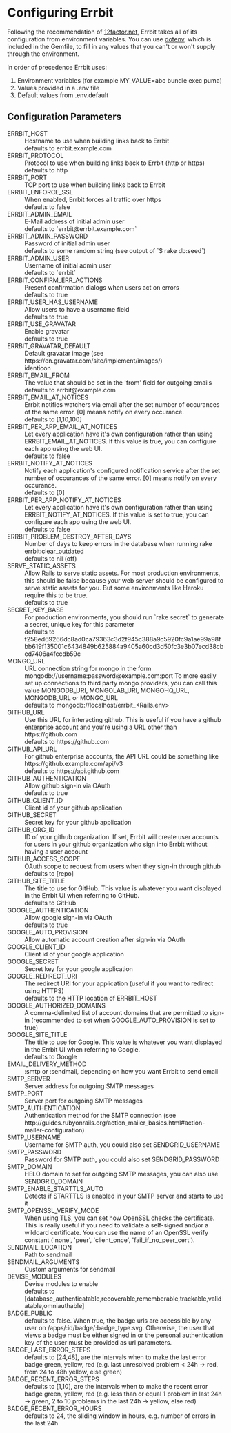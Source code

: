 # Configuring Errbit
Following the recommendation of [12factor.net](http://12factor.net/config),
Errbit takes all of its configuration from environment variables. You can use
[dotenv](https://github.com/bkeepers/dotenv), which is included in the Gemfile,
to fill in any values that you can't or won't supply through the environment.

In order of precedence Errbit uses:
1. Environment variables (for example MY_VALUE=abc bundle exec puma)
2. Values provided in a .env file
3. Default values from .env.default

## Configuration Parameters
<dl>
<dt>ERRBIT_HOST
<dd>Hostname to use when building links back to Errbit
<dd>defaults to errbit.example.com
<dt>ERRBIT_PROTOCOL
<dd>Protocol to use when building links back to Errbit (http or https)
<dd>defaults to http
<dt>ERRBIT_PORT
<dd>TCP port to use when building links back to Errbit
<dt>ERRBIT_ENFORCE_SSL
<dd>When enabled, Errbit forces all traffic over https
<dd>defaults to false
<dt>ERRBIT_ADMIN_EMAIL
<dd>E-Mail address of initial admin user
<dd>defaults to `errbit@errbit.example.com`
<dt>ERRBIT_ADMIN_PASSWORD
<dd>Password of initial admin user
<dd>defaults to some random string (see output of `$ rake db:seed`)
<dt>ERRBIT_ADMIN_USER
<dd>Username of initial admin user
<dd>defaults to `errbit`
<dt>ERRBIT_CONFIRM_ERR_ACTIONS
<dd>Present confirmation dialogs when users act on errors
<dd>defaults to true
<dt>ERRBIT_USER_HAS_USERNAME
<dd>Allow users to have a username field
<dd>defaults to true
<dt>ERRBIT_USE_GRAVATAR
<dd>Enable gravatar
<dd>defaults to true
<dt>ERRBIT_GRAVATAR_DEFAULT
<dd>Default gravatar image (see https://en.gravatar.com/site/implement/images/)
<dd>identicon
<dt>ERRBIT_EMAIL_FROM
<dd>The value that should be set in the 'from' field for outgoing emails
<dd>defaults to errbit@example.com
<dt>ERRBIT_EMAIL_AT_NOTICES
<dd>Errbit notifies watchers via email after the set number of occurances of the same error. [0] means notify on every occurance.
<dd>defaults to [1,10,100]
<dt>ERRBIT_PER_APP_EMAIL_AT_NOTICES
<dd>Let every application have it's own configuration rather than using ERRBIT_EMAIL_AT_NOTICES. If this value is true, you can configure each app using the web UI.
<dd>defaults to false
<dt>ERRBIT_NOTIFY_AT_NOTICES
<dd>Notify each application's configured notification service after the set number of occurances of the same error. [0] means notify on every occurance.
<dd>defaults to [0]
<dt>ERRBIT_PER_APP_NOTIFY_AT_NOTICES
<dd>Let every application have it's own configuration rather than using ERRBIT_NOTIFY_AT_NOTICES. If this value is set to true, you can configure each app using the web UI.
<dd>defaults to false
<dt>ERRBIT_PROBLEM_DESTROY_AFTER_DAYS
<dd>Number of days to keep errors in the database when running rake errbit:clear_outdated
<dd>defaults to nil (off)
<dt>SERVE_STATIC_ASSETS
<dd>Allow Rails to serve static assets. For most production environments, this should be false because your web server should be configured to serve static assets for you. But some environments like Heroku require this to be true.
<dd>defaults to true
<dt>SECRET_KEY_BASE
<dd>For production environments, you should run `rake secret` to generate a secret, unique key for this parameter
<dd>defaults to f258ed69266dc8ad0ca79363c3d2f945c388a9c5920fc9a1ae99a98fbb619f135001c6434849b625884a9405a60cd3d50fc3e3b07ecd38cbed7406a4fccdb59c
<dt>MONGO_URL
<dd>URL connection string for mongo in the form mongodb://username:password@example.com:port To more easily set up connections to third party mongo providers, you can call this value MONGODB_URI, MONGOLAB_URI, MONGOHQ_URL, MONGODB_URL or MONGO_URL
<dd>defaults to mongodb://localhost/errbit_&lt;Rails.env&gt;
<dt>GITHUB_URL
<dd>Use this URL for interacting github. This is useful if you have a github enterprise account and you're using a URL other than https://github.com
<dd>defaults to https://github.com
<dt>GITHUB_API_URL</dt>
<dd>For github enterprise accounts, the API URL could be something like https://github.example.com/api/v3</dd>
<dd>defaults to https://api.github.com</dd>
<dt>GITHUB_AUTHENTICATION
<dd>Allow github sign-in via OAuth
<dd>defaults to true
<dt>GITHUB_CLIENT_ID
<dd>Client id of your github application
<dt>GITHUB_SECRET
<dd>Secret key for your github application
<dt>GITHUB_ORG_ID
<dd>ID of your github organization. If set, Errbit will create user accounts for users in your github organization who sign into Errbit without having a user account
<dt>GITHUB_ACCESS_SCOPE
<dd>OAuth scope to request from users when they sign-in through github
<dd>defaults to [repo]
<dt>GITHUB_SITE_TITLE</dt>
<dd>The title to use for GitHub. This value is whatever you want displayed in the Errbit UI when referring to GitHub.</dd>
<dd>defaults to GitHub</dd>
<dt>GOOGLE_AUTHENTICATION
<dd>Allow google sign-in via OAuth
<dd>defaults to true
<dt>GOOGLE_AUTO_PROVISION
<dd>Allow automatic account creation after sign-in via OAuth
<dt>GOOGLE_CLIENT_ID
<dd>Client id of your google application
<dt>GOOGLE_SECRET
<dd>Secret key for your google application
<dt>GOOGLE_REDIRECT_URI
<dd>The redirect URI for your application (useful if you want to redirect using HTTPS)
<dd>defaults to the HTTP location of ERRBIT_HOST
<dt>GOOGLE_AUTHORIZED_DOMAINS
<dd>A comma-delimited list of account domains that are permitted to sign-in (recommended to set when GOOGLE_AUTO_PROVISION is set to true)
<dt>GOOGLE_SITE_TITLE</dt>
<dd>The title to use for Google. This value is whatever you want displayed in the Errbit UI when referring to Google.</dd>
<dd>defaults to Google</dd>
<dt>EMAIL_DELIVERY_METHOD
<dd>:smtp or :sendmail, depending on how you want Errbit to send email
<dt>SMTP_SERVER
<dd>Server address for outgoing SMTP messages
<dt>SMTP_PORT
<dd>Server port for outgoing SMTP messages
<dt>SMTP_AUTHENTICATION
<dd>Authentication method for the SMTP connection (see http://guides.rubyonrails.org/action_mailer_basics.html#action-mailer-configuration)
<dt>SMTP_USERNAME
<dd>Username for SMTP auth, you could also set SENDGRID_USERNAME
<dt>SMTP_PASSWORD
<dd>Password for SMTP auth, you could also set SENDGRID_PASSWORD
<dt>SMTP_DOMAIN
<dd>HELO domain to set for outgoing SMTP messages, you can also use SENDGRID_DOMAIN
<dt>SMTP_ENABLE_STARTTLS_AUTO
<dd>Detects if STARTTLS is enabled in your SMTP server and starts to use it
<dt>SMTP_OPENSSL_VERIFY_MODE
<dd>When using TLS, you can set how OpenSSL checks the certificate. This is really useful if you need to validate a self-signed and/or a wildcard certificate. You can use the name of an OpenSSL verify constant ('none', 'peer', 'client_once', 'fail_if_no_peer_cert').
<dt>SENDMAIL_LOCATION
<dd>Path to sendmail
<dt>SENDMAIL_ARGUMENTS
<dd>Custom arguments for sendmail
<dt>DEVISE_MODULES
<dd>Devise modules to enable
<dd>defaults to [database_authenticatable,recoverable,rememberable,trackable,validatable,omniauthable]
<dt>BADGE_PUBLIC
<dd>defaults to false. When true, the badge urls are accessible by any user on /apps/:id/badge/:badge_type.svg. Otherwise, the user that views a badge must be either signed in or the personal authentication key of the user must be provided as url parameters.
<dt>BADGE_LAST_ERROR_STEPS
<dd>defaults to [24,48], are the intervals when to make the last error badge green, yellow, red (e.g. last unresolved problem < 24h -> red, from 24 to 48h yellow, else green)
<dt>BADGE_RECENT_ERROR_STEPS
<dd>defaults to [1,10], are the intervals when to make the recent error badge green, yellow, red (e.g. less than or equal 1 problem in last 24h -> green, 2 to 10 problems in the last 24h -> yellow, else red)
<dt>BADGE_RECENT_ERROR_HOURS
<dd>defaults to 24, the sliding window in hours, e.g. number of errors in the last 24h
</dl>
